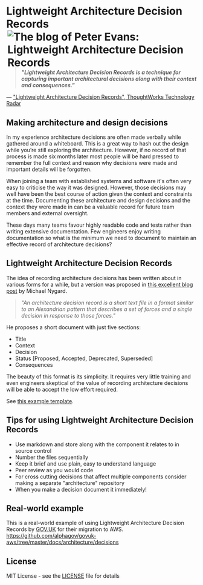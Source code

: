 # Lightweight Architecture Decision Records [<img align="right" alt="The blog of Peter Evans: Lightweight Architecture Decision Records" title="View blog post" src="https://peterevans.dev/img/blog-published-badge.svg">](https://peterevans.dev/posts/lightweight-architecture-decision-records/)

>__*"Lightweight Architecture Decision Records is a technique for capturing important architectural decisions along with their context and consequences."*__

— ["Lightweight Architecture Decision Records", ThoughtWorks Technology Radar](https://www.thoughtworks.com/radar/techniques/lightweight-architecture-decision-records)


## Making architecture and design decisions

In my experience architecture decisions are often made verbally while gathered around a whiteboard.
This is a great way to hash out the design while you’re still exploring the architecture.
However, if no record of that process is made six months later most people will be hard pressed to remember the full context and reason why decisions were made and important details will be forgotten.

When joining a team with established systems and software it's often very easy to criticise the way it was designed.
However, those decisions may well have been the best course of action given the context and constraints at the time.
Documenting these architecture and design decisions and the context they were made in can be a valuable record for future team members and external oversight.

These days many teams favour highly readable code and tests rather than writing extensive documentation.
Few engineers enjoy writing documentation so what is the minimum we need to document to maintain an effective record of architecture decisions?


## Lightweight Architecture Decision Records

The idea of recording architecture decisions has been written about in various forms for a while, but a version was proposed in [this excellent blog post](http://thinkrelevance.com/blog/2011/11/15/documenting-architecture-decisions) by Michael Nygard.

>*"An architecture decision record is a short text file in a format similar to an Alexandrian pattern that describes a set of forces and a single decision in response to those forces."*

He proposes a short document with just five sections:
- Title
- Context
- Decision
- Status [Proposed, Accepted, Deprecated, Superseded]
- Consequences

The beauty of this format is its simplicity.
It requires very little training and even engineers skeptical of the value of recording architecture decisions will be able to accept the low effort required.

See [this example template](0001-ladr-template.md).


## Tips for using Lightweight Architecture Decision Records

- Use markdown and store along with the component it relates to in source control
- Number the files sequentially
- Keep it brief and use plain, easy to understand language
- Peer review as you would code
- For cross cutting decisions that affect multiple components consider making a separate "architecture" repository
- When you make a decision document it immediately!


## Real-world example

This is a real-world example of using Lightweight Architecture Decision Records by [GOV.UK](https://www.gov.uk/) for their migration to AWS.
https://github.com/alphagov/govuk-aws/tree/master/docs/architecture/decisions


## License

MIT License - see the [LICENSE](LICENSE) file for details
